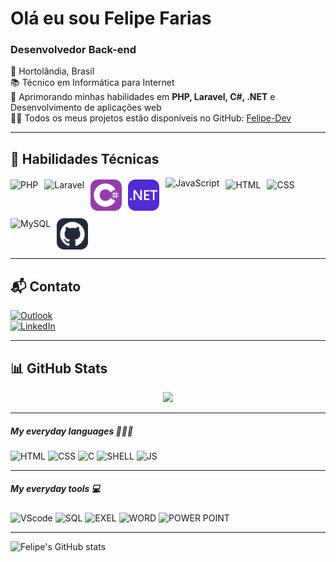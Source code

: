 
# Olá eu sou **Felipe Farias**

### Desenvolvedor Back-end

📍 Hortolândia, Brasil  
📚 Técnico em Informática para Internet  
🌱 Aprimorando minhas habilidades em **PHP, Laravel, C#, .NET** e Desenvolvimento de aplicações web  
👨‍💻 Todos os meus projetos estão disponíveis no GitHub: [Felipe-Dev](https://github.com/Felipe-dev01?tab=repositories)

---

## 🚀 **Habilidades Técnicas**

<div style="display: flex; align-items: center; flex-wrap: wrap; gap: 10px;"> <img height="50" src="https://www.php.net/images/logos/new-php-logo.svg" title="PHP"/> <img height="50" src="https://laravel.com/img/logomark.min.svg" title="Laravel"/> <img height="50" src="https://raw.githubusercontent.com/tandpfun/skill-icons/main/icons/CS.svg" title="C#"/> <img height="50" src="https://raw.githubusercontent.com/tandpfun/skill-icons/main/icons/DotNet.svg" title=".NET"/> <img height="55" src="https://img.icons8.com/?size=100&id=108784&format=png&color=000000" title="JavaScript"/> <img height="50" src="https://cdn-icons-png.flaticon.com/128/1051/1051277.png" title="HTML"/> <img height="50" src="https://cdn-icons-png.flaticon.com/128/732/732190.png" title="CSS"/> <img height="50" src="https://www.mysql.com/common/logos/logo-mysql-170x115.png" title="MySQL"/> <img height="50" src="https://raw.githubusercontent.com/tandpfun/skill-icons/main/icons/Github-Dark.svg" title="GitHub"/> </div>

---

## 📬 **Contato**

[![Outlook](https://img.icons8.com/color/48/000000/microsoft-outlook-2019.png)](mailto:farias_felipe@outlook.com.br)  
[![LinkedIn](https://skillicons.dev/icons?i=linkedin)](https://www.linkedin.com/in/devfelipefarias/)

---

## 📊 **GitHub Stats**

<div align="center"> <img width="40%" src="https://github-readme-stats.vercel.app/api/top-langs/?username=Felipe-dev01&layout=compact&show_icons=true&theme=dark"/> </div>

---


##### My everyday languages 👨🏽‍💻

![HTML](https://img.shields.io/badge/HTML5-E34F26?style=for-the-badge&logo=html5&logoColor=white) ![CSS](https://img.shields.io/badge/CSS3-1572B6?style=for-the-badge&logo=css3&logoColor=white) ![C](https://img.shields.io/badge/C-00599C?style=for-the-badge&logo=c&logoColor=white) ![SHELL](https://img.shields.io/badge/Shell_Script-121011?style=for-the-badge&logo=gnu-bash&logoColor=white) ![JS](https://img.shields.io/badge/JavaScript-323330?style=for-the-badge&logo=javascript&logoColor=F7DF1E)

<hr>

##### My everyday tools 💻

![VScode](https://img.shields.io/badge/Visual_Studio-5C2D91?style=for-the-badge&logo=visual%20studio&logoColor=white) ![SQL](https://img.shields.io/badge/MySQL-00000F?style=for-the-badge&logo=mysql&logoColor=white) ![EXEL](https://img.shields.io/badge/Microsoft_Excel-217346?style=for-the-badge&logo=microsoft-excel&logoColor=white) ![WORD](https://img.shields.io/badge/Microsoft_Word-2B579A?style=for-the-badge&logo=microsoft-word&logoColor=white) ![POWER POINT](https://img.shields.io/badge/Microsoft_PowerPoint-B7472A?style=for-the-badge&logo=microsoft-powerpoint&logoColor=white)


<hr>

![Felipe's GitHub stats](https://github-readme-stats.vercel.app/api?username=Felipe-dev01&show_icons=true&theme=merko)


<!-- https://dev.to/envoy_/150-badges-for-github-pnk#workspace-specs -->
